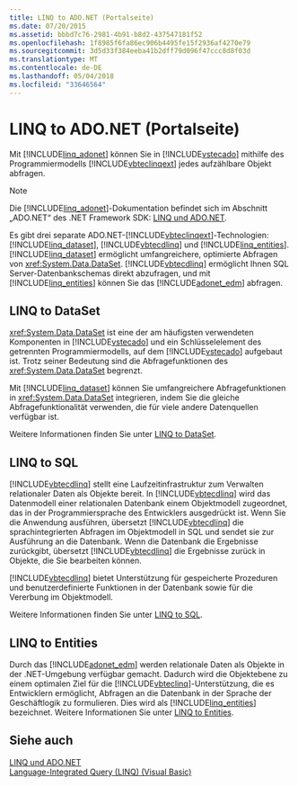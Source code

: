 ```yaml
---
title: LINQ to ADO.NET (Portalseite)
ms.date: 07/20/2015
ms.assetid: bbbd7c76-2981-4b91-b8d2-437547181f52
ms.openlocfilehash: 1f8985f6fa86ec906b4495fe15f2936af4270e79
ms.sourcegitcommit: 3d5d33f384eeba41b2dff79d096f47ccc8d8f03d
ms.translationtype: MT
ms.contentlocale: de-DE
ms.lasthandoff: 05/04/2018
ms.locfileid: "33646564"
---
```

# <a name="linq-to-adonet-portal-page"></a>LINQ to ADO.NET (Portalseite)
Mit [!INCLUDE[linq_adonet](~/includes/linq-adonet-md.md)] können Sie in [!INCLUDE[vstecado](~/includes/vstecado-md.md)] mithilfe des Programmiermodells [!INCLUDE[vbteclinqext](~/includes/vbteclinqext-md.md)] jedes aufzählbare Objekt abfragen.  
  
> [!NOTE]
>  Die [!INCLUDE[linq_adonet](~/includes/linq-adonet-md.md)]-Dokumentation befindet sich im Abschnitt „ADO.NET“ des .NET Framework SDK: [LINQ und ADO.NET](http://msdn.microsoft.com/library/bf0c8f93-3ff7-49f3-8aed-f2b7ac938dec).  
  
 Es gibt drei separate ADO.NET-[!INCLUDE[vbteclinqext](~/includes/vbteclinqext-md.md)]-Technologien: [!INCLUDE[linq_dataset](~/includes/linq-dataset-md.md)], [!INCLUDE[vbtecdlinq](~/includes/vbtecdlinq-md.md)] und [!INCLUDE[linq_entities](~/includes/linq-entities-md.md)]. [!INCLUDE[linq_dataset](~/includes/linq-dataset-md.md)] ermöglicht umfangreichere, optimierte Abfragen von <xref:System.Data.DataSet>. [!INCLUDE[vbtecdlinq](~/includes/vbtecdlinq-md.md)] ermöglicht Ihnen SQL Server-Datenbankschemas direkt abzufragen, und mit [!INCLUDE[linq_entities](~/includes/linq-entities-md.md)] können Sie das [!INCLUDE[adonet_edm](~/includes/adonet-edm-md.md)] abfragen.  
  
## <a name="linq-to-dataset"></a>LINQ to DataSet  
 <xref:System.Data.DataSet> ist eine der am häufigsten verwendeten Komponenten in [!INCLUDE[vstecado](~/includes/vstecado-md.md)] und ein Schlüsselelement des getrennten Programmiermodells, auf dem [!INCLUDE[vstecado](~/includes/vstecado-md.md)] aufgebaut ist. Trotz seiner Bedeutung sind die Abfragefunktionen des <xref:System.Data.DataSet> begrenzt.  
  
 Mit [!INCLUDE[linq_dataset](~/includes/linq-dataset-md.md)] können Sie umfangreichere Abfragefunktionen in <xref:System.Data.DataSet> integrieren, indem Sie die gleiche Abfragefunktionalität verwenden, die für viele andere Datenquellen verfügbar ist.  
  
 Weitere Informationen finden Sie unter [LINQ to DataSet](../../../../framework/data/adonet/linq-to-dataset.md).  
  
## <a name="linq-to-sql"></a>LINQ to SQL  
 [!INCLUDE[vbtecdlinq](~/includes/vbtecdlinq-md.md)] stellt eine Laufzeitinfrastruktur zum Verwalten relationaler Daten als Objekte bereit. In [!INCLUDE[vbtecdlinq](~/includes/vbtecdlinq-md.md)] wird das Datenmodell einer relationalen Datenbank einem Objektmodell zugeordnet, das in der Programmiersprache des Entwicklers ausgedrückt ist. Wenn Sie die Anwendung ausführen, übersetzt [!INCLUDE[vbtecdlinq](~/includes/vbtecdlinq-md.md)] die sprachintegrierten Abfragen im Objektmodell in SQL und sendet sie zur Ausführung an die Datenbank. Wenn die Datenbank die Ergebnisse zurückgibt, übersetzt [!INCLUDE[vbtecdlinq](~/includes/vbtecdlinq-md.md)] die Ergebnisse zurück in Objekte, die Sie bearbeiten können.  
  
 [!INCLUDE[vbtecdlinq](~/includes/vbtecdlinq-md.md)] bietet Unterstützung für gespeicherte Prozeduren und benutzerdefinierte Funktionen in der Datenbank sowie für die Vererbung im Objektmodell.  
  
 Weitere Informationen finden Sie unter [LINQ to SQL](../../../../framework/data/adonet/sql/linq/index.md).  
  
## <a name="linq-to-entities"></a>LINQ to Entities  
 Durch das [!INCLUDE[adonet_edm](~/includes/adonet-edm-md.md)] werden relationale Daten als Objekte in der .NET-Umgebung verfügbar gemacht. Dadurch wird die Objektebene zu einem optimalen Ziel für die [!INCLUDE[vbteclinq](~/includes/vbteclinq-md.md)]-Unterstützung, die es Entwicklern ermöglicht, Abfragen an die Datenbank in der Sprache der Geschäftlogik zu formulieren. Dies wird als [!INCLUDE[linq_entities](~/includes/linq-entities-md.md)] bezeichnet. Weitere Informationen Sie unter [LINQ to Entities](../../../../framework/data/adonet/ef/language-reference/linq-to-entities.md).  
  
## <a name="see-also"></a>Siehe auch  
 [LINQ und ADO.NET](http://msdn.microsoft.com/library/bf0c8f93-3ff7-49f3-8aed-f2b7ac938dec)  
 [Language-Integrated Query (LINQ) (Visual Basic)](../../../../visual-basic/programming-guide/concepts/linq/index.md)
